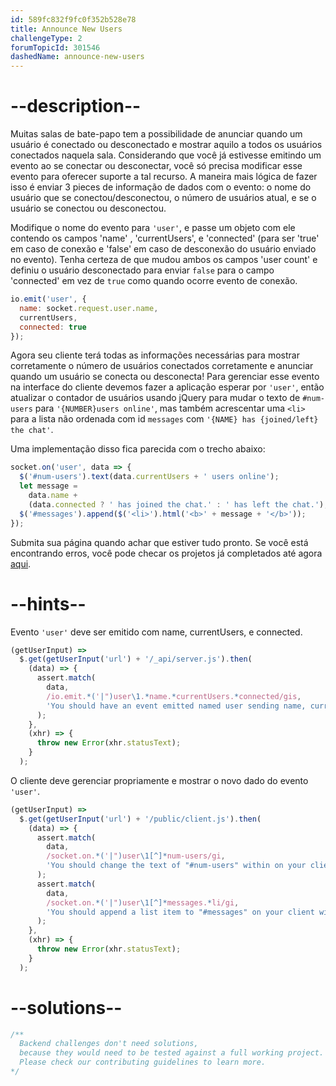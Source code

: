 ```yaml
---
id: 589fc832f9fc0f352b528e78
title: Announce New Users
challengeType: 2
forumTopicId: 301546
dashedName: announce-new-users
---
```


# --description--

Muitas salas de bate-papo tem a possibilidade de anunciar quando um usuário é conectado ou desconectado e mostrar aquilo a todos os usuários conectados naquela 
sala. Considerando que você já estivesse emitindo um evento ao se conectar ou desconectar, você só precisa modificar esse evento para oferecer suporte a tal recurso. A maneira mais lógica de fazer isso é enviar 3 pieces de informação de dados com o evento: o nome do usuário que se conectou/desconectou, o número de usuários atual, e se o usuário se conectou ou desconectou.

Modifique o nome do evento para `'user'`, e  passe um objeto com ele contendo os campos 'name' , 'currentUsers', e 'connected' (para ser 'true' em caso de conexão e 'false' em caso de desconexão do usuário enviado no evento). Tenha certeza de que mudou ambos os campos 'user count' e definiu o usuário desconectado para enviar `false` para o campo 'connected' em vez de `true` como quando ocorre evento de conexão.

```js
io.emit('user', {
  name: socket.request.user.name,
  currentUsers,
  connected: true
});
```
Agora seu cliente terá todas as informações necessárias para mostrar corretamente o número de usuários conectados corretamente e anunciar quando um usuário se conecta ou desconecta! Para gerenciar esse evento na interface do cliente devemos fazer a aplicação esperar por `'user'`, então atualizar o contador de usuários usando jQuery para mudar o texto de `#num-users` para `'{NUMBER}users online'`, mas também acrescentar uma `<li>` para a lista não ordenada com id `messages` com `'{NAME} has {joined/left} the chat'`.

Uma implementação disso fica parecida com o trecho abaixo: 

```js
socket.on('user', data => {
  $('#num-users').text(data.currentUsers + ' users online');
  let message =
    data.name +
    (data.connected ? ' has joined the chat.' : ' has left the chat.');
  $('#messages').append($('<li>').html('<b>' + message + '</b>'));
});
```

Submita sua página quando achar que estiver tudo pronto. Se você está encontrando erros, você pode checar os projetos já completados até agora [aqui](https://gist.github.com/camperbot/bf95a0f74b756cf0771cd62c087b8286). 

# --hints--

Evento `'user'` deve ser emitido com name, currentUsers, e connected.

```js
(getUserInput) =>
  $.get(getUserInput('url') + '/_api/server.js').then(
    (data) => {
      assert.match(
        data,
        /io.emit.*('|")user\1.*name.*currentUsers.*connected/gis,
        'You should have an event emitted named user sending name, currentUsers, and connected'
      );
    },
    (xhr) => {
      throw new Error(xhr.statusText);
    }
  );
```
O cliente deve gerenciar propriamente e mostrar o novo dado do evento `'user'`.

```js
(getUserInput) =>
  $.get(getUserInput('url') + '/public/client.js').then(
    (data) => {
      assert.match(
        data,
        /socket.on.*('|")user\1[^]*num-users/gi,
        'You should change the text of "#num-users" within on your client within the "user" event listener to show the current users connected'
      );
      assert.match(
        data,
        /socket.on.*('|")user\1[^]*messages.*li/gi,
        'You should append a list item to "#messages" on your client within the "user" event listener to announce a user came or went'
      );
    },
    (xhr) => {
      throw new Error(xhr.statusText);
    }
  );
```

# --solutions--

```js
/**
  Backend challenges don't need solutions, 
  because they would need to be tested against a full working project. 
  Please check our contributing guidelines to learn more.
*/
```
